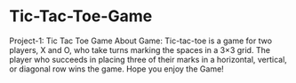 # Tic-Tac-Toe-Game
Project-1: Tic Tac Toe Game  About Game: Tic-tac-toe is a game for two players, X and O, who take turns marking the spaces in a 3×3 grid. The player who succeeds in placing three of their marks in a horizontal, vertical, or diagonal row wins the game.  Hope you enjoy the Game! 
